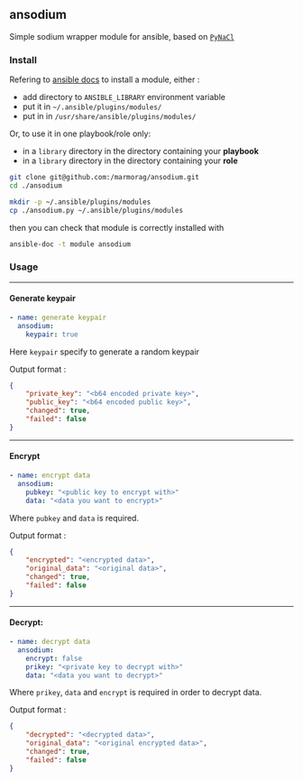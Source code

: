 ## ansodium
Simple sodium wrapper module for ansible, based on [`PyNaCl`](https://pynacl.readthedocs.io/en/stable/)

### Install

Refering to [ansible docs](https://docs.ansible.com/ansible/latest/dev_guide/developing_locally.html#adding-a-module-locally) to install a module, either :

- add directory to `ANSIBLE_LIBRARY` environment variable
- put it in  `~/.ansible/plugins/modules/`
- put in in `/usr/share/ansible/plugins/modules/`

Or, to use it in one playbook/role only:

- in a `library` directory in the directory containing your __playbook__ 
- in a `library` directory in the directory containing your __role__ 

```bash
git clone git@github.com:/marmorag/ansodium.git 
cd ./ansodium

mkdir -p ~/.ansible/plugins/modules
cp ./ansodium.py ~/.ansible/plugins/modules
```

then you can check that module is correctly installed with

```bash
ansible-doc -t module ansodium
```

### Usage

---

#### Generate keypair
```yaml
- name: generate keypair
  ansodium:
    keypair: true
```

Here `keypair` specify to generate a random keypair

Output format : 
```json
{
    "private_key": "<b64 encoded private key>",
    "public_key": "<b64 encoded public key>",
    "changed": true,
    "failed": false
}
```

---
#### Encrypt

```yaml
- name: encrypt data
  ansodium:
    pubkey: "<public key to encrypt with>"
    data: "<data you want to encrypt>"
```

Where `pubkey` and `data` is required.

Output format : 
```json
{
    "encrypted": "<encrypted data>",
    "original_data": "<original data>",
    "changed": true,
    "failed": false
}
```

---
#### Decrypt:

```yaml
- name: decrypt data
  ansodium:
    encrypt: false 
    prikey: "<private key to decrypt with>"
    data: "<data you want to decrypt>"
```

Where `prikey`, `data` and `encrypt` is required in order to decrypt data.  

Output format : 
```json
{
    "decrypted": "<decrypted data>",
    "original_data": "<original encrypted data>",
    "changed": true,
    "failed": false
}
```
